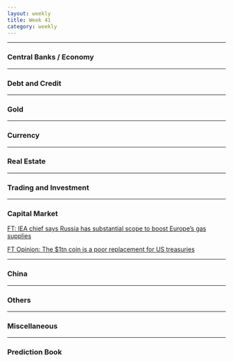 ```yaml
---
layout: weekly
title: Week 41
category: weekly
---
```


---
### Central Banks / Economy


---
### Debt and Credit

---
### Gold

---
### Currency

---
### Real Estate

---
### Trading and Investment

---
### Capital Market

[FT: IEA chief says Russia has substantial scope to boost Europe’s gas supplies](
https://www.ft.com/content/82431e87-c8b9-435f-9bc6-482ed05ab535)

[FT Opinion: The $1tn coin is a poor replacement for US treasuries](
https://www.ft.com/content/93e0bc17-4d0d-4480-be59-20c15d522fe2)

---
### China

---
### Others

---
### Miscellaneous

---
### Prediction Book
